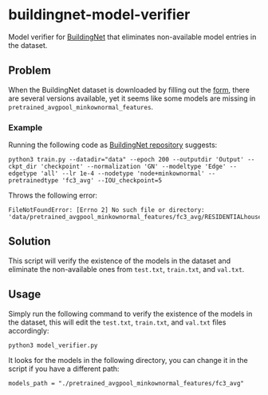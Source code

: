 # buildingnet-model-verifier
Model verifier for [BuildingNet](https://buildingnet.org/) that eliminates non-available model entries in the dataset.

## Problem
When the BuildingNet dataset is downloaded by filling out the [form](https://docs.google.com/forms/d/e/1FAIpQLSevg7fWWMYYMd1vaOdDloUX_55VOQK7PqS1DlniFV7_vuoI0w/viewform), there are several versions available, yet it seems like some models are missing in `pretrained_avgpool_minkownormal_features`.

### Example
Running the following code as [BuildingNet repository](https://github.com/buildingnet/buildingnet_dataset) suggests:

```
python3 train.py --datadir="data" --epoch 200 --outputdir 'Output' --ckpt_dir 'checkpoint' --normalization 'GN' --modeltype 'Edge' --edgetype 'all' --lr 1e-4 --nodetype 'node+minkownormal' --pretrainedtype 'fc3_avg' --IOU_checkpoint=5
```

Throws the following error:
```
FileNotFoundError: [Errno 2] No such file or directory: 'data/pretrained_avgpool_minkownormal_features/fc3_avg/RESIDENTIALhouse_mesh1367.pth.tar'
```

## Solution
This script will verify the existence of the models in the dataset and eliminate the non-available ones from `test.txt`, `train.txt`, and `val.txt`.


## Usage
Simply run the following command to verify the existence of the models in the dataset, this will edit the `test.txt`, `train.txt`, and `val.txt` files accordingly:

```
python3 model_verifier.py
```

It looks for the models in the following directory, you can change it in the script if you have a different path:
```
models_path = "./pretrained_avgpool_minkownormal_features/fc3_avg"
```